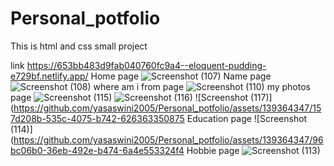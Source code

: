 # Personal_potfolio
This is html and css small project

link https://653bb483d9fab040760fc9a4--eloquent-pudding-e729bf.netlify.app/
Home page
![Screenshot (107)](https://github.com/yasaswini2005/Personal_potfolio/assets/139364347/fe76fd9c-c627-4bdd-a8e5-a4fb2173025e)
Name page
![Screenshot (108)](https://github.com/yasaswini2005/Personal_potfolio/assets/139364347/a85f6745-83ab-4946-9ae7-8b68e4dd85c0)
where am i from page
![Screenshot (110)](https://github.com/yasaswini2005/Personal_potfolio/assets/139364347/0d802076-1f3b-4d65-ba17-f47587f8ef63)
my photos page
![Screenshot (115)](https://github.com/yasaswini2005/Personal_potfolio/assets/139364347/5374ad69-00ed-4406-8623-d072e9df4b61)
![Screenshot (116)](https://github.com/yasaswini2005/Personal_potfolio/assets/139364347/c0f8e2c5-67f7-49ca-803c-a98260136333)
![Screenshot (117)](https://github.com/yasaswini2005/Personal_potfolio/assets/139364347/157d208b-535c-4075-b742-626363350875
    Education page
    ![Screenshot (114)](https://github.com/yasaswini2005/Personal_potfolio/assets/139364347/96bc06b0-36eb-492e-b474-6a4e553324f4
    Hobbie page
![Screenshot (113)](https://github.com/yasaswini2005/Personal_potfolio/assets/139364347/534f826f-4c28-4eed-b34a-162b9a734378)

